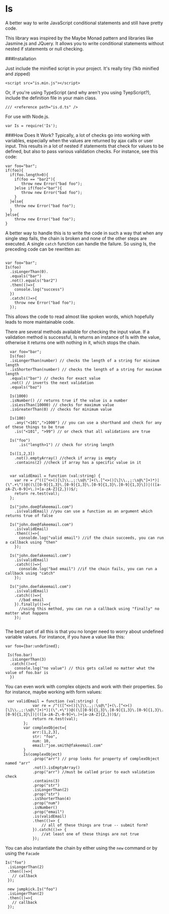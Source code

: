 Is
==

A better way to write JavaScript conditional statements and still have pretty code.

This library was inspired by the Maybe Monad pattern and libraries like Jasmine.js and JQuery. It allows you to write conditional statements without nested if statements or null checking. 

###Installation

Just include the minified script in your project. It's really tiny (1kb minified and zipped)
```
<script src="is.min.js"></script>
```
Or, if you're using TypeScript (and why aren't you using TyepScript?), include the definition file in your main class.
```
/// <reference path="is.d.ts" />
```
For use with Node.js.
```
var Is = require('Is');
```
###How Does It Work?
  Typically, a lot of checks go into working with variables, especially when the values are returned by ajax calls or user input. This results in a lot of nested if statements that check for values to be defined, but also to pass various validation checks. For instance, see this code:
  
  ```
  var foo="bar";
  if(foo){
    if(foo.length>0){
      if(foo == "bar2"){
         throw new Error("bad foo");
      }else if(foo!="bar"){
         throw new Error("bad foo"); 
      }
    }else{
      throw new Error("bad foo");
    }
  }else{
      throw new Error("bad foo");
  }
  ```

A better way to handle this is to write the code in such a way that when any single step fails, the chain is broken and none of the other steps are executed. A single `catch` function can handle the failure. So using Is, the preceding code can be rewritten as:
  ```

  var foo="bar";
  Is(foo)
    .isLongerThan(0).
    .equals("bar")
    .not().equals("bar2")
    .then(()=>{
      console.log("success")
    })
    .catch(()=>{
      throw new Error("bad foo");
    });
```

This allows the code to read almost like spoken words, which hopefully leads to more maintainable code.

There are several methods available for checking the input value. If a validation method is successful, Is returns an instance of Is with the value, otherwise it returns one with nothing in it, which stops the chain.

```  
  var foo="bar";
  Is(foo)
  .isLongerThan(number) // checks the length of a string for minimum length 
  .isShorterThan(number) // checks the length of a string for maximum length
  .equals("bar") // checks for exact value
  .not() // inverts the next validation
  .equals("baz")
  
  Is(1000)
  .isNumber() // returns true if the value is a number
  .isLessThan(10000) // checks for maximum value
  .isGreaterThan(0) // checks for minimum value
  
  Is(100)
    .any("<101",">1000") // you can use a shorthand and check for any of these things to be true
    .is("<101", ">99") // or check that all validations are true
    
  Is("foo")
      .is("length>1") // check for string length
      
  Is([1,2,3])
    .not().emptyArray() //check if array is empty
    .contains(2) //check if array has a specific value in it
    
    
  var validEmail = function (val:string) {
    var re = /^(([^<>()[\]\\.,;:\s@\"]+(\.[^<>()[\]\\.,;:\s@\"]+)*)|(\".+\"))@((\[[0-9]{1,3}\.[0-9]{1,3}\.[0-9]{1,3}\.[0-9]{1,3}\])|(([a-zA-Z\-0-9]+\.)+[a-zA-Z]{2,}))$/;
    return re.test(val);
  };

  Is("john.doe@fakeemail.com")
    .is(validEmail) //you can use a function as an argument which returns true of false
  
  Is("john.doe@fakeemail.com")
    .is(validEmail)
    .then(()=>{
      consolde.log("valid email") //if the chain succeeds, you can run a callback using "then"
    });
    
  Is("john.doefakeemail.com")
    .is(validEmail)
    .catch(()=>{
      consolde.log("bad email") //if the chain fails, you can run a callback using "catch"
    });
  
  Is("john.doefakeemail.com")
    .is(validEmail)
    .catch(()=>{
      //bad email
    }).finally(()=>{
      //using this method, you can run a callback using "finally" no matter what happens
    });
  
```
The best part of all this is that you no longer need to worry about undefined variable values. For instance, if you have a value like this:

```
var foo={bar:undefined};

 Is(foo.bar)
  .isLongerThan(3)
  .catch(()=>{
    console.log("no value") // this gets called no matter what the value of foo.bar is
  })
```

You can even work with complex objects and work with their properties. So for instance, maybe working with form values:
```
 var validEmail = function (val:string) {
            var re = /^(([^<>()[\]\\.,;:\s@\"]+(\.[^<>()[\]\\.,;:\s@\"]+)*)|(\".+\"))@((\[[0-9]{1,3}\.[0-9]{1,3}\.[0-9]{1,3}\.[0-9]{1,3}\])|(([a-zA-Z\-0-9]+\.)+[a-zA-Z]{2,}))$/;
            return re.test(val);
        };
        var complexObject={
            arr:[1,2,3],
            str: "foo",
            num: 10,
            email:"joe.smith@fakeemail.com"
        }
        Is(complexObject)
            .prop("arr") // prop looks for property of complexObject named "arr"
            .not().isEmptyArray()
            .prop("arr") //must be called prior to each validation check
            .contains(3)
            .prop("str")
            .isLongerThan(2)
            .prop("str")
            .isShorterThan(4)
            .prop("num")
            .isNumber()
            .prop("email")
            .is(validEmail)
            .then(()=> {
                // all of these things are true -- submit form?
            }).catch(()=> {
                //at least one of these things are not true
            });
 ```
You can also instantiate the chain by either using the `new` command or by using the `Facade`

```
Is("foo")
 .isLongerThan(2)
 .then(()=>{
   // callback
 });
 
 new jumpkick.Is("foo")
 .isLongerThan(2)
 .then(()=>{
   // callback
 });
```
